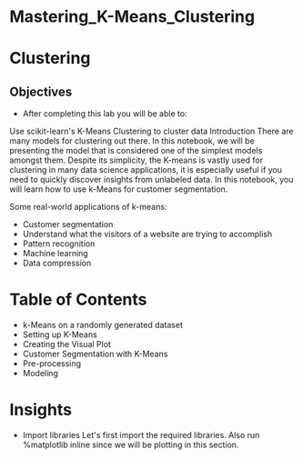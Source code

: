 # Mastering_K-Means_Clustering
# Clustering
## Objectives
- After completing this lab you will be able to:

Use scikit-learn's K-Means Clustering to cluster data
Introduction
There are many models for clustering out there. In this notebook, we will be presenting the model that is considered one of the simplest models amongst them. Despite its simplicity, the K-means is vastly used for clustering in many data science applications, it is especially useful if you need to quickly discover insights from unlabeled data. In this notebook, you will learn how to use k-Means for customer segmentation.

Some real-world applications of k-means:

-  Customer segmentation
- Understand what the visitors of a website are trying to accomplish
 - Pattern recognition
- Machine learning
- Data compression

# Table of Contents
- k-Means on a randomly generated dataset
- Setting up K-Means
- Creating the Visual Plot
- Customer Segmentation with K-Means
- Pre-processing
- Modeling

# Insights
- Import libraries
Let's first import the required libraries. Also run %matplotlib inline since we will be plotting in this section.



